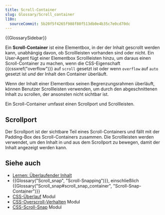 ```yaml
---
title: Scroll-Container
slug: Glossary/Scroll_container
l10n:
  sourceCommit: 5b20f5f4265f988f80f513db0e4b35c7e0cd70dc
---
```


{{GlossarySidebar}}

Ein **Scroll-Container** ist eine Elementbox, in der der Inhalt gescrollt werden kann, unabhängig davon, ob Scrollleisten vorhanden sind oder nicht. Ein User-Agent fügt einer Elementbox Scrollleisten hinzu, um daraus einen Scroll-Container zu machen, wenn die CSS-Eigenschaft {{cssxref("overflow")}} auf `scroll` gesetzt ist oder wenn `overflow` auf `auto` gesetzt ist _und_ der Inhalt den Container überläuft.

Wenn der Inhalt einer Elementbox seinen Begrenzungsrahmen überläuft, können Benutzer Scrollleisten verwenden, um durch den abgeschnittenen Inhalt zu scrollen, der ansonsten nicht sichtbar ist.

Ein Scroll-Container umfasst einen Scrollport und Scrollleisten.

## Scrollport

Der Scrollport ist der sichtbare Teil eines Scroll-Containers und fällt mit der Padding-Box des Scroll-Containers zusammen. Die Scrollleisten werden verwendet, um den Inhalt in und aus dem Scrollport zu bewegen, damit der Inhalt angezeigt werden kann.

## Siehe auch

- [Lernen: Überlaufender Inhalt](/de/docs/Learn_web_development/Core/Styling_basics/Overflow)
- {{Glossary("Scroll_snap", "Scroll-Snapping")}}, einschließlich {{Glossary("Scroll_snap#scroll_snap_container", "Scroll-Snap-Container")}}
- [CSS-Überlauf](/de/docs/Web/CSS/CSS_overflow) Modul
- [CSS-Overscroll-Verhalten](/de/docs/Web/CSS/CSS_overscroll_behavior) Modul
- [CSS-Scroll-Snap](/de/docs/Web/CSS/CSS_scroll_snap) Modul
